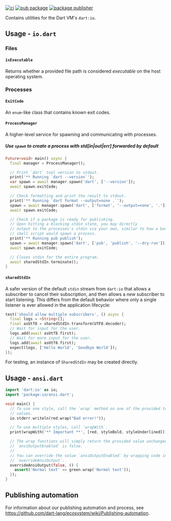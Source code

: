 [![ci](https://github.com/dart-lang/io/workflows/ci/badge.svg?branch=master)](https://github.com/dart-lang/io/actions?query=branch%3Amaster)
[![pub package](https://img.shields.io/pub/v/io.svg)](https://pub.dev/packages/io)
[![package publisher](https://img.shields.io/pub/publisher/io.svg)](https://pub.dev/packages/io/publisher)

Contains utilities for the Dart VM's `dart:io`.

## Usage - `io.dart`

### Files

#### `isExecutable`
 
Returns whether a provided file path is considered _executable_ on the host
operating system.

### Processes

#### `ExitCode`

An `enum`-like class that contains known exit codes.

#### `ProcessManager`

A higher-level service for spawning and communicating with processes.

##### Use `spawn` to create a process with std[in|out|err] forwarded by default

```dart
Future<void> main() async {
  final manager = ProcessManager();

  // Print `dart` tool version to stdout.
  print('** Running `dart --version`');
  var spawn = await manager.spawn('dart', ['--version']);
  await spawn.exitCode;

  // Check formatting and print the result to stdout.
  print('** Running `dart format --output=none .`');
  spawn = await manager.spawn('dart', ['format', '--output=none', '.']);
  await spawn.exitCode;

  // Check if a package is ready for publishing.
  // Upon hitting a blocking stdin state, you may directly
  // output to the processes's stdin via your own, similar to how a bash or
  // shell script would spawn a process.
  print('** Running pub publish');
  spawn = await manager.spawn('dart', ['pub', 'publish', '--dry-run']);
  await spawn.exitCode;

  // Closes stdin for the entire program.
  await sharedStdIn.terminate();
}
```

#### `sharedStdIn`

A safer version of the default `stdin` stream from `dart:io` that allows a
subscriber to cancel their subscription, and then allows a _new_ subscriber to
start listening. This differs from the default behavior where only a single
listener is ever allowed in the application lifecycle:

```dart
test('should allow multiple subscribers', () async {
  final logs = <String>[];
  final asUtf8 = sharedStdIn.transform(UTF8.decoder);
  // Wait for input for the user.
  logs.add(await asUtf8.first);
  // Wait for more input for the user.
  logs.add(await asUtf8.first);
  expect(logs, ['Hello World', 'Goodbye World']);
});
```

For testing, an instance of `SharedStdIn` may be created directly.

## Usage - `ansi.dart`

```dart
import 'dart:io' as io;
import 'package:io/ansi.dart';

void main() {
  // To use one style, call the `wrap` method on one of the provided top-level
  // values.
  io.stderr.writeln(red.wrap("Bad error!"));

  // To use multiple styles, call `wrapWith`.
  print(wrapWith('** Important **', [red, styleBold, styleUnderlined]));

  // The wrap functions will simply return the provided value unchanged if
  // `ansiOutputEnabled` is false.
  //
  // You can override the value `ansiOutputEnabled` by wrapping code in
  // `overrideAnsiOutput`.
  overrideAnsiOutput(false, () {
    assert('Normal text' == green.wrap('Normal text'));
  });
}
```

## Publishing automation

For information about our publishing automation and process, see
https://github.com/dart-lang/ecosystem/wiki/Publishing-automation.
